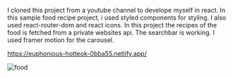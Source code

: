 I cloned this project from a youtube channel to develope myself in react. In this sample food recipe project, i used styled components for styling. I also used react-router-dom and react icons. In this project the recipes of the food is fetched from a private websites api. The searchbar is working. I used framer motion for the carousel.

https://euphonious-hotteok-0bba55.netlify.app/

![food](https://user-images.githubusercontent.com/114237174/229653058-e0345c71-bf52-436d-baa8-b2d74bb0629b.png)
